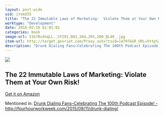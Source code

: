 ```yaml
---
layout: post-wide
uid: item255
title: "The 22 Immutable Laws of Marketing:  Violate Them at Your Own Risk!"
worktype: "Development"
date: 2016-02-16 01:01:01
categories: book
image-url: 51b7BzdnqLL._SY291_BO1,204,203,200_QL40_.jpg
item-url: http://target.georiot.com/Proxy.ashx?tsid=14707&GR_URL=http%3A%2F%2Fwww.amazon.com%2F22-Immutable-Laws-Marketing-Violate%2Fdp%2F0887306667
description: "Drunk Dialing Fans–Celebrating The 100th Podcast Episode! - http://fourhourworkweek.com/2015/09/11/drunk-dialing/"
---
```

<a href="http://target.georiot.com/Proxy.ashx?tsid=14707&GR_URL=http%3A%2F%2Fwww.amazon.com%2F22-Immutable-Laws-Marketing-Violate%2Fdp%2F0887306667" target="blank"><img src="../../../../img/thumbs/51b7BzdnqLL._SY291_BO1,204,203,200_QL40_.jpg" class="prod-img"></a>
<h2>The 22 Immutable Laws of Marketing:  Violate Them at Your Own Risk!</h2>
<p><a href="http://target.georiot.com/Proxy.ashx?tsid=14707&GR_URL=http%3A%2F%2Fwww.amazon.com%2F22-Immutable-Laws-Marketing-Violate%2Fdp%2F0887306667" target="blank">Get it on Amazon</a><p>
<p>Mentioned in: <a href="http://fourhourworkweek.com/2015/09/11/drunk-dialing/" target="blank">Drunk Dialing Fans–Celebrating The 100th Podcast Episode! - http://fourhourworkweek.com/2015/09/11/drunk-dialing/</a></p>
